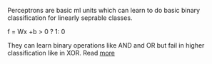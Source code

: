 Perceptrons are basic ml units which can learn to do basic binary classification for linearly seprable classes.

f =  Wx +b > 0 ? 1: 0


They can learn binary operations like AND and OR but fail in higher classification like in XOR. Read [more](https://en.wikipedia.org/wiki/Perceptron)
